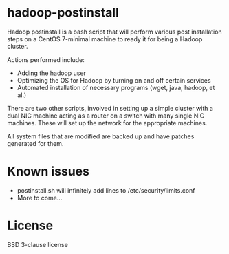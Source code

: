 hadoop-postinstall
=
Hadoop postinstall is a bash script that will perform various post installation steps on a CentOS 7-minimal machine to ready it for being a Hadoop cluster.

Actions performed include:
* Adding the hadoop user
* Optimizing the OS for Hadoop by turning on and off certain services
* Automated installation of necessary programs (wget, java, hadoop, et al.)

There are two other scripts, involved in setting up a simple cluster with a dual NIC machine acting as a router on a switch with many single NIC machines. These will set up the network for the appropriate machines.

All system files that are modified are backed up and have patches generated for them.

Known issues
=
* postinstall.sh will infinitely add lines to /etc/security/limits.conf
* More to come...

License
=
BSD 3-clause license
